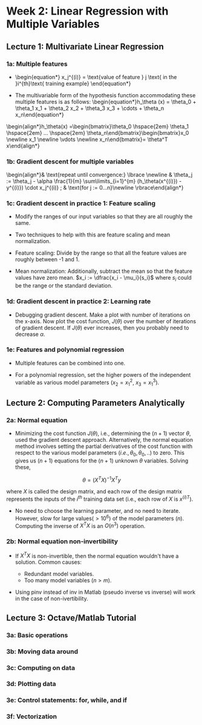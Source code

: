 # Week 2: Linear Regression with Multiple Variables

## Lecture 1: Multivariate Linear Regression

### 1a: Multiple features

* \begin{equation*} x_j^{(i)} = \text{value of feature } j \text{ in the }i^{th}\text{ training example} \end{equation*}

* The multivariable form of the hypothesis function accommodating these multiple features is as follows:
 \begin{equation*}h_\theta (x) = \theta_0 + \theta_1 x_1 + \theta_2 x_2 + \theta_3 x_3 + \cdots + \theta_n x_n\end{equation*}

\begin{align*}h_\theta(x) =\begin{bmatrix}\theta_0 \hspace{2em} \theta_1 \hspace{2em} ... \hspace{2em} \theta_n\end{bmatrix}\begin{bmatrix}x_0 \newline x_1 \newline \vdots \newline x_n\end{bmatrix}= \theta^T x\end{align*}

### 1b: Gradient descent for multiple variables

\begin{align*}& \text{repeat until convergence:} \lbrace \newline & \theta_j := \theta_j - \alpha \frac{1}{m} \sum\limits_{i=1}^{m} (h_\theta(x^{(i)}) - y^{(i)}) \cdot x_j^{(i)} \; & \text{for j := 0...n}\newline \rbrace\end{align*}

### 1c: Gradient descent in practice 1: Feature scaling

* Modify the ranges of our input variables so that they are all roughly the same.

* Two techniques to help with this are feature scaling and mean normalization.

* Feature scaling: Divide by the range so that all the feature values are roughly between -1 and 1.

* Mean normalization: Additionally, subtract the mean so that the feature values have zero mean. $x_i := \dfrac{x_i - \mu_i}{s_i}$ where $s_i$ could be the range or the standard deviation.

### 1d: Gradient descent in practice 2: Learning rate

* Debugging gradient descent. Make a plot with number of iterations on the x-axis. Now plot the cost function, $J(\theta)$ over the number of iterations of gradient descent. If $J(\theta)$ ever increases, then you probably need to decrease $\alpha$.

### 1e: Features and polynomial regression

* Multiple features can be combined into one.

* For a polynomial regression, set the higher powers of the independent variable as various model parameters ($x_2 = x_1^2$, $x_3 = x_1^3$).

## Lecture 2: Computing Parameters Analytically

### 2a: Normal equation

* Minimizing the cost function $J(\theta)$, i.e., determining the $(n+1)$ vector $\theta$, used the gradient descent approach. Alternatively, the normal equation method involves setting the partial derivatives of the cost function with respect to the various model parameters $(i.e., \theta_0, \theta_0, ..)$ to zero. This gives us $(n+1)$ equations for the $(n+1)$ unknown $\theta$ variables. Solving these,

$$ \theta = (X^T X)^{-1}X^T y $$  

where $X$ is called the design matrix, and each row of the design matrix represents the inputs of the $i^{th}$ training data set (i.e., each row of $X$ is $x^{(i)T}$).

* No need to choose the learning parameter, and no need to iterate. However, slow for large values($> 10^6$) of the model parameters ($n$). Computing the inverse of $X^T X$ is an $O(n^3)$ operation.

### 2b: Normal equation non-invertibility

* If $X^T X$ is non-invertible, then the normal equation wouldn't have a solution. Common causes:
    * Redundant model variables.
    * Too many model variables ($n>m$).
    
* Using pinv instead of inv in Matlab (pseudo inverse vs inverse) will work in the case of non-ivertibility.

## Lecture 3: Octave/Matlab Tutorial

### 3a: Basic operations

### 3b: Moving data around

### 3c: Computing on data

### 3d: Plotting data

### 3e: Control statements: for, while, and if

### 3f: Vectorization

